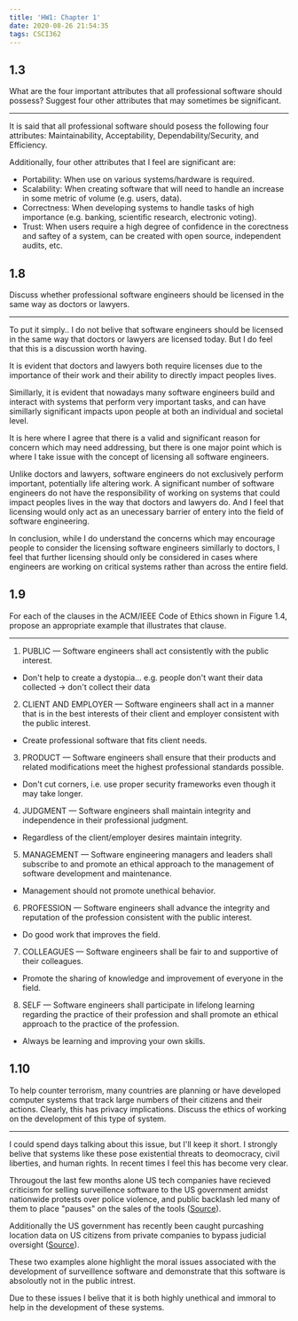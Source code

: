 ```yaml
---
title: 'HW1: Chapter 1'
date: 2020-08-26 21:54:35
tags: CSCI362
---
```


## 1.3

What are the four important attributes that all professional software should possess?  Suggest four other attributes that may sometimes be significant.

---

It is said that all professional software should posess the following four attributes: Maintainability, Acceptability, Dependability/Security, and Efficiency.

Additionally, four other attributes that I feel are significant are:

- Portability: When use on various systems/hardware is required.
- Scalability: When creating software that will need to handle an increase in some metric of volume (e.g. users, data).
- Correctness: When developing systems to handle tasks of high importance (e.g. banking, scientific research, electronic voting).
- Trust: When users require a high degree of confidence in the corectness and saftey of a system, can be created with open source, independent audits, etc.

## 1.8

Discuss whether professional software engineers should be licensed in the same way as doctors or lawyers.

---

To put it simply.. I do not belive that software engineers should be licensed in the same way that doctors or lawyers are licensed today. But I do feel that this is a discussion worth having.

It is evident that doctors and lawyers both require licenses due to the importance of their work and their ability to directly impact peoples lives.

Simillarly, it is evident that nowadays many software engineers build and interact with systems that perform very important tasks, and can have simillarly significant impacts upon people at both an individual and societal level.

It is here where I agree that there is a valid and significant reason for concern which may need addressing, but there is one major point which is where I take issue with the concept of licensing all software engineers.

Unlike doctors and lawyers, software engineers do not exclusively perform important, potentially life altering work. A significant number of software engineers do not have the responsibility of working on systems that could impact peoples lives in the way that doctors and lawyers do. And I feel that licensing would only act as an unecessary barrier of entery into the field of software engineering.

In conclusion, while I do understand the concerns which may encourage people to consider the licensing software engineers simillarly to doctors, I feel that further licensing should only be considered in cases where engineers are working on critical systems rather than across the entire field.

## 1.9

For each of the clauses in the ACM/IEEE Code of Ethics shown in Figure 1.4, propose an appropriate example that illustrates that clause.

---

1. PUBLIC — Software engineers shall act consistently with the public interest.

- Don't help to create a dystopia... e.g. people don't want their data collected -> don't collect their data

2. CLIENT AND EMPLOYER — Software engineers shall act in a manner that is in the
best interests of their client and employer consistent with the public interest.

- Create professional software that fits client needs.

3. PRODUCT — Software engineers shall ensure that their products and related
modifications meet the highest professional standards possible.

- Don't cut corners, i.e. use proper security frameworks even though it may take longer.

4. JUDGMENT — Software engineers shall maintain integrity and independence in their
professional judgment.

- Regardless of the client/employer desires maintain integrity.

5. MANAGEMENT — Software engineering managers and leaders shall subscribe to and
promote an ethical approach to the management of software development and
maintenance.

- Management should not promote unethical behavior.

6. PROFESSION — Software engineers shall advance the integrity and reputation of
the profession consistent with the public interest.

- Do good work that improves the field.

7. COLLEAGUES — Software engineers shall be fair to and supportive of their
colleagues.

- Promote the sharing of knowledge and improvement of everyone in the field.

8. SELF — Software engineers shall participate in lifelong learning regarding
the practice of their profession and shall promote an ethical approach to the
practice of the profession.

- Always be learning and improving your own skills.

## 1.10

To help counter terrorism, many countries are planning or have developed computer systems that track large numbers of their citizens and their actions.  Clearly, this has privacy implications.  Discuss the ethics of working on the development of this type of system.

---

I could spend days talking about this issue, but I'll keep it short. I strongly belive that systems like these pose existential threats to deomocracy, civil liberties, and human rights. In recent times I feel this has become very clear.

Througout the last few months alone US tech companies have recieved criticism for selling surveillence software to the US government amidst nationwide protests over police violence, and public backlash led many of them to place "pauses" on the sales of the tools ([Source](https://www.npr.org/2020/06/10/874418013/amazon-halts-police-use-of-its-facial-recognition-technology)).

Additionally the US government has recently been caught purcashing location data on US citizens from private companies to bypass judicial oversight ([Source](https://www.vice.com/en_us/article/jgxk3g/secret-service-phone-location-data-babel-street)).

These two examples alone highlight the moral issues associated with the development of surveillence software and demonstrate that this software is absoloutly not in the public intrest.

Due to these issues I belive that it is both highly unethical and immoral to help in the development of these systems.
